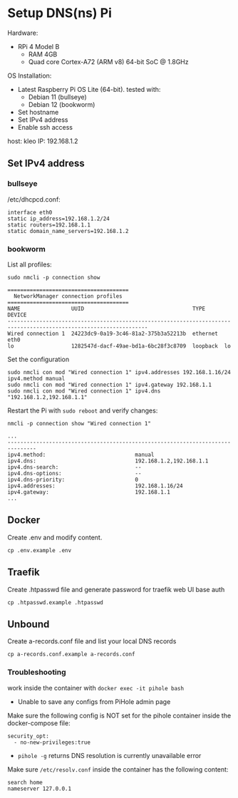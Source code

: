 # Setup DNS(ns) Pi

Hardware:
- RPi 4 Model B
  - RAM 4GB
  - Quad core Cortex-A72 (ARM v8) 64-bit SoC @ 1.8GHz

OS Installation:
- Latest Raspberry Pi OS Lite (64-bit). tested with:
  -  Debian 11 (bullseye)
  -  Debian 12 (bookworm)
- Set hostname
- Set IPv4 address
- Enable ssh access

host: kleo
IP: 192.168.1.2


## Set IPv4 address
### bullseye
/etc/dhcpcd.conf:
```
interface eth0
static ip_address=192.168.1.2/24
static routers=192.168.1.1
static domain_name_servers=192.168.1.2
```
### bookworm
List all profiles:
```
sudo nmcli -p connection show

======================================
  NetworkManager connection profiles
======================================
NAME                UUID                                  TYPE      DEVICE
------------------------------------------------------------------------------------------------------------------
Wired connection 1  24223dc9-0a19-3c46-81a2-375b3a52213b  ethernet  eth0
lo                  1282547d-dacf-49ae-bd1a-6bc28f3c8709  loopback  lo
```

Set the configuration
```
sudo nmcli con mod "Wired connection 1" ipv4.addresses 192.168.1.16/24 ipv4.method manual
sudo nmcli con mod "Wired connection 1" ipv4.gateway 192.168.1.1
sudo nmcli con mod "Wired connection 1" ipv4.dns "192.168.1.2,192.168.1.1"
```

Restart the Pi with `sudo reboot` and verify changes:
```
nmcli -p connection show "Wired connection 1"

...
-------------------------------------------------------------------------------
ipv4.method:                            manual
ipv4.dns:                               192.168.1.2,192.168.1.1
ipv4.dns-search:                        --
ipv4.dns-options:                       --
ipv4.dns-priority:                      0
ipv4.addresses:                         192.168.1.16/24
ipv4.gateway:                           192.168.1.1
...
```

## Docker
Create .env and modify content.
```
cp .env.example .env
```

## Traefik
Create .htpasswd file and generate password for traefik web UI base auth
```
cp .htpasswd.example .htpasswd
```

## Unbound
Create a-records.conf file and list your local DNS records
```
cp a-records.conf.example a-records.conf
```
### Troubleshooting
work inside the container with `docker exec -it pihole bash`
- Unable to save any configs from PiHole admin page

Make sure the following config is NOT set for the pihole container inside the docker-compose file:
```
security_opt:
  - no-new-privileges:true
```

- `pihole -g` returns DNS resolution is currently unavailable error

Make sure `/etc/resolv.conf` inside the container has the following content:
```
search home
nameserver 127.0.0.1
```
